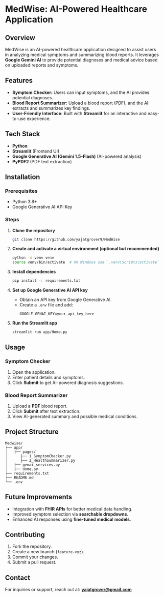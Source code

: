 # MedWise: AI-Powered Healthcare Application

## Overview
MedWise is an AI-powered healthcare application designed to assist users in analyzing medical symptoms and summarizing blood reports. It leverages **Google Gemini AI** to provide potential diagnoses and medical advice based on uploaded reports and symptoms.

## Features
- **Symptom Checker:** Users can input symptoms, and the AI provides potential diagnoses.
- **Blood Report Summarizer:** Upload a blood report (PDF), and the AI extracts and summarizes key findings.
- **User-Friendly Interface:** Built with **Streamlit** for an interactive and easy-to-use experience.

## Tech Stack
- **Python**
- **Streamlit** (Frontend UI)
- **Google Generative AI (Gemini 1.5-Flash)** (AI-powered analysis)
- **PyPDF2** (PDF text extraction)

## Installation
### Prerequisites
- Python 3.8+
- Google Generative AI API Key

### Steps
1. **Clone the repository**
   ```bash
   git clone https://github.com/yajatgrover9/MedWise
   ```

2. **Create and activate a virtual environment (optional but recommended)**
   ```bash
   python -m venv venv
   source venv/bin/activate  # On Windows use `.venv\Scripts\activate`
   ```

3. **Install dependencies**
   ```bash
   pip install -r requirements.txt
   ```

4. **Set up Google Generative AI API key**
   - Obtain an API key from Google Generative AI.
   - Create a `.env` file and add:
     ```env
     GOOGLE_GENAI_KEY=your_api_key_here
     ```

5. **Run the Streamlit app**
   ```bash
   streamlit run app/Home.py
   ```

## Usage
### Symptom Checker
1. Open the application.
2. Enter patient details and symptoms.
3. Click **Submit** to get AI-powered diagnosis suggestions.

### Blood Report Summarizer
1. Upload a **PDF** blood report.
2. Click **Submit** after text extraction.
3. View AI-generated summary and possible medical conditions.

## Project Structure
```
Medwise/
├── app/
│   ├── pages/               
│      ├── 1_SymptomChecker.py
│      ├── 2_HealthSummarizer.py
│   ├── genai_services.py
│   ├── Home.py               
├── requirements.txt    
├── README.md            
└── .env                 
```

## Future Improvements
- Integration with **FHIR APIs** for better medical data handling.
- Improved symptom selection via **searchable dropdowns**.
- Enhanced AI responses using **fine-tuned medical models**.

## Contributing
1. Fork the repository.
2. Create a new branch (`feature-xyz`).
3. Commit your changes.
4. Submit a pull request.

## Contact
For inquiries or support, reach out at: **yajatgrover@gmail.com**

